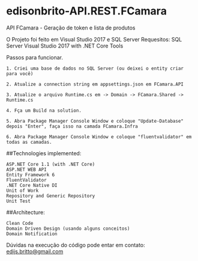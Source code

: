 # edisonbrito-API.REST.FCamara
API FCamara - Geração de token e lista de produtos

O Projeto foi feito em Visual Studio 2017 e SQL Server
Requesitos:
    SQL Server
    Visual Studio 2017 with .NET Core Tools

Passos para funcionar.

    1. Criei uma base de dados no SQL Server (ou deixei o entity criar para você)
    
    2. Atualize a connection string em appsettings.json em FCamara.API
    
    3. Atualize o arquivo Runtime.cs em -> Domain -> FCamara.Shared -> Runtime.cs
    
    4. Fça um Build na solution.
    
    5. Abra Package Manager Console Window e coloque "Update-Database" depois "Enter", faça isso na camada FCamara.Infra
    
    6. Abra Package Manager Console Window e coloque "fluentvalidator" em todas as camadas.
    
 ##Technologies implemented:

    ASP.NET Core 1.1 (with .NET Core)
    ASP.NET WEB API
    Entity Framework 6
    FluentValidator
    .NET Core Native DI
    Unit of Work
    Repository and Generic Repository
    Unit Test
    
##Architecture:

    Clean Code
    Domain Driven Design (usando alguns conceitos)
    Domain Notification
    
 Dúvidas na execução do código pode entar em contato: edijs.britto@gmail.com
   
    


    
    
